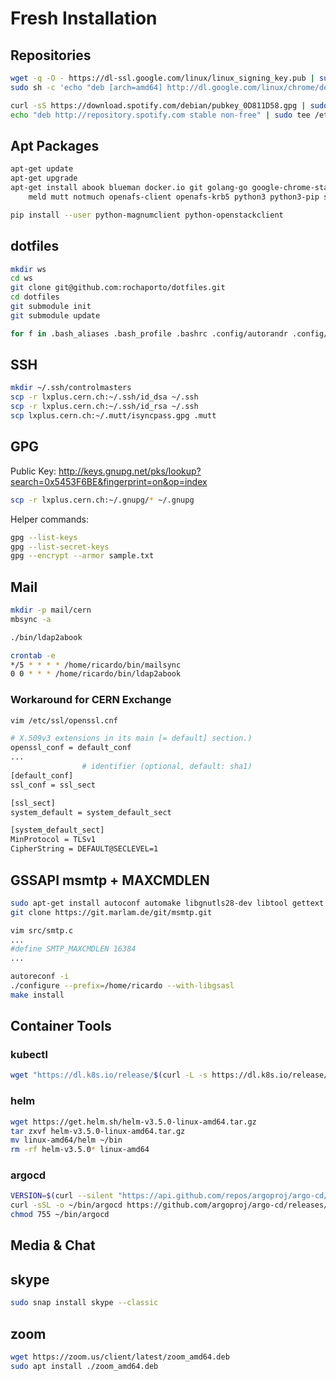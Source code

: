 # Fresh Installation

## Repositories
```bash
wget -q -O - https://dl-ssl.google.com/linux/linux_signing_key.pub | sudo apt-key add -
sudo sh -c 'echo "deb [arch=amd64] http://dl.google.com/linux/chrome/deb/ stable main" >> /etc/apt/sources.list.d/google.list'

curl -sS https://download.spotify.com/debian/pubkey_0D811D58.gpg | sudo apt-key add -
echo "deb http://repository.spotify.com stable non-free" | sudo tee /etc/apt/sources.list.d/spotify.list
```

## Apt Packages
```bash
apt-get update
apt-get upgrade
apt-get install abook blueman docker.io git golang-go google-chrome-stable hugo i3m i3status i3lock isync krb5-user \
	meld mutt notmuch openafs-client openafs-krb5 python3 python3-pip spotify-client terminator vim
```
```bash
pip install --user python-magnumclient python-openstackclient
```

## dotfiles
```bash
mkdir ws
cd ws 
git clone git@github.com:rochaporto/dotfiles.git
cd dotfiles
git submodule init
git submodule update
```
```bash
for f in .bash_aliases .bash_profile .bashrc .config/autorandr .config/terminator .gitconfig .gitignore .gitmodules .gnupg .i3 .i3status.conf .irssi .mailcap .mbsyncrc .msmtprc .mutt .muttrc .notmuch-config .vim .viminfo .vimrc .weechat; do ln -s /home/ricardo/ws/dotfiles/$f ~/$f; done
```

## SSH
```bash
mkdir ~/.ssh/controlmasters
scp -r lxplus.cern.ch:~/.ssh/id_dsa ~/.ssh
scp -r lxplus.cern.ch:~/.ssh/id_rsa ~/.ssh
scp lxplus.cern.ch:~/.mutt/isyncpass.gpg .mutt
```

## GPG
Public Key: http://keys.gnupg.net/pks/lookup?search=0x5453F6BE&fingerprint=on&op=index
```bash
scp -r lxplus.cern.ch:~/.gnupg/* ~/.gnupg
```
Helper commands:
```bash
gpg --list-keys
gpg --list-secret-keys
gpg --encrypt --armor sample.txt
```

## Mail
```bash
mkdir -p mail/cern
mbsync -a
```
```bash
./bin/ldap2abook
```
```bash
crontab -e
*/5 * * * * /home/ricardo/bin/mailsync
0 0 * * * /home/ricardo/bin/ldap2abook
```
### Workaround for CERN Exchange
```bash
vim /etc/ssl/openssl.cnf

# X.509v3 extensions in its main [= default] section.)
openssl_conf = default_conf
...
				# identifier (optional, default: sha1)
[default_conf]
ssl_conf = ssl_sect

[ssl_sect]
system_default = system_default_sect

[system_default_sect]
MinProtocol = TLSv1
CipherString = DEFAULT@SECLEVEL=1
```

## GSSAPI msmtp + MAXCMDLEN
```bash
sudo apt-get install autoconf automake libgnutls28-dev libtool gettext texinfo
git clone https://git.marlam.de/git/msmtp.git
```
```bash
vim src/smtp.c
...
#define SMTP_MAXCMDLEN 16384
...
```
```bash
autoreconf -i
./configure --prefix=/home/ricardo --with-libgsasl
make install
```

## Container Tools

### kubectl
```bash
wget "https://dl.k8s.io/release/$(curl -L -s https://dl.k8s.io/release/stable.txt)/bin/linux/amd64/kubectl" -O ~/bin/kubectl
```

### helm
```bash
wget https://get.helm.sh/helm-v3.5.0-linux-amd64.tar.gz
tar zxvf helm-v3.5.0-linux-amd64.tar.gz
mv linux-amd64/helm ~/bin
rm -rf helm-v3.5.0* linux-amd64
```

### argocd
```bash
VERSION=$(curl --silent "https://api.github.com/repos/argoproj/argo-cd/releases/latest" | grep '"tag_name"' | sed -E 's/.*"([^"]+)".*/\1/')
curl -sSL -o ~/bin/argocd https://github.com/argoproj/argo-cd/releases/download/$VERSION/argocd-linux-amd64
chmod 755 ~/bin/argocd
```

## Media & Chat

## skype
```bash
sudo snap install skype --classic
```

## zoom
```bash
wget https://zoom.us/client/latest/zoom_amd64.deb
sudo apt install ./zoom_amd64.deb
```
